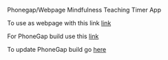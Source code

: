 Phonegap/Webpage Mindfulness Teaching Timer App

To use as webpage with this link [link](https://htmlpreview.github.io/?https://github.com/windsmiths/TeachingTimer/blob/master/www/index.html)

For PhoneGap build use this [link](https://build.phonegap.com/apps/3906271/share)

To update PhoneGap build go [here](https://build.phonegap.com/apps/3906271/builds)
